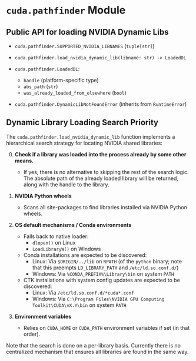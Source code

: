 # `cuda.pathfinder` Module

## Public API for loading NVIDIA Dynamic Libs

* `cuda.pathfinder.SUPPORTED_NVIDIA_LIBNAMES` (`tuple[str]`)

* `cuda.pathfinder.load_nvidia_dynamic_lib(libname: str) -> LoadedDL`

* `cuda.pathfinder.LoadedDL`:
    * `handle` (platform-specific type)
    * `abs_path` (`str`)
    * `was_already_loaded_from_elsewhere` (`bool`)

* `cuda.pathfinder.DynamicLibNotFoundError` (inherits from `RuntimeError`)

## Dynamic Library Loading Search Priority

The `cuda.pathfinder.load_nvidia_dynamic_lib` function implements a
hierarchical search strategy for locating NVIDIA shared libraries:

0. **Check if a library was loaded into the process already by some other means.**
   - If yes, there is no alternative to skipping the rest of the search logic.
     The absolute path of the already loaded library will be returned, along
     with the handle to the library.

1. **NVIDIA Python wheels**
   - Scans all site-packages to find libraries installed via NVIDIA Python wheels.

2. **OS default mechanisms / Conda environments**
   - Falls back to native loader:
     - `dlopen()` on Linux
     - `LoadLibraryW()` on Windows
   - Conda installations are expected to be discovered:
     - Linux: Via `$ORIGIN/../lib` on `RPATH` (of the `python` binary;
       note that this preempts `LD_LIBRARY_PATH` and `/etc/ld.so.conf.d/`)
     - Windows: Via `%CONDA_PREFIX%\Library\bin` on system `PATH`
   - CTK installations with system config updates are expected to be discovered:
     - Linux: Via `/etc/ld.so.conf.d/*cuda*.conf`
     - Windows: Via `C:\Program Files\NVIDIA GPU Computing Toolkit\CUDA\vX.Y\bin` on system `PATH`

3. **Environment variables**
   - Relies on `CUDA_HOME` or `CUDA_PATH` environment variables if set
     (in that order).

Note that the search is done on a per-library basis. Currently there is no
centralized mechanism that ensures all libraries are found in the same way.
